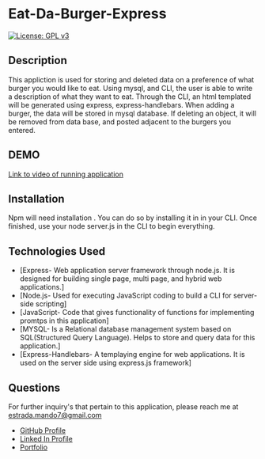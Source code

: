 # Eat-Da-Burger-Express

[![License: GPL v3](https://img.shields.io/badge/License-GPLv3-blue.svg)](https://www.gnu.org/licenses/gpl-3.0)

## Description

This appliction is used for storing and deleted data on a preference of what burger you would like to eat. Using mysql, and CLI, the user is able to write a description of what they want to eat. Through the CLI, an html templated will be generated using express, express-handlebars. When adding a burger, the data will be stored in mysql database. If deleting an object, it will be removed from data base, and posted adjacent to the burgers you entered. 

## DEMO 

[Link to video of running application](https://polar-earth-66617.herokuapp.com/)


## Installation 

Npm will need installation . You can do so by installing it in in your CLI. Once finished,
use your node server.js in the CLI to begin everything.

## Technologies Used

* [Express- Web application server framework through node.js. It is designed for building 
    single page, multi page, and hybrid web applications.]
* [Node.js- Used for executing JavaScript coding to build a CLI for server-side scripting]
* [JavaScript- Code that gives functionality of functions for implementing promtps in this application]
* [MYSQL- Is a Relational database management system based on SQL(Structured 
    Query Language). Helps to store and query data for this application.]
* [Express-Handlebars- A templaying engine for web applications. It is used on the server side using express.js framework]


## Questions 

For further inquiry's that pertain to this application, 
please reach me at estrada.mando7@gmail.com

* [GitHub Profile](https://github.com/Mando619)
* [Linked In Profile](https://www.linkedin.com/in/armando-estrada-0a5304118/)
* [Portfolio](https://mando619.github.io/Portfolio-Updated/)

